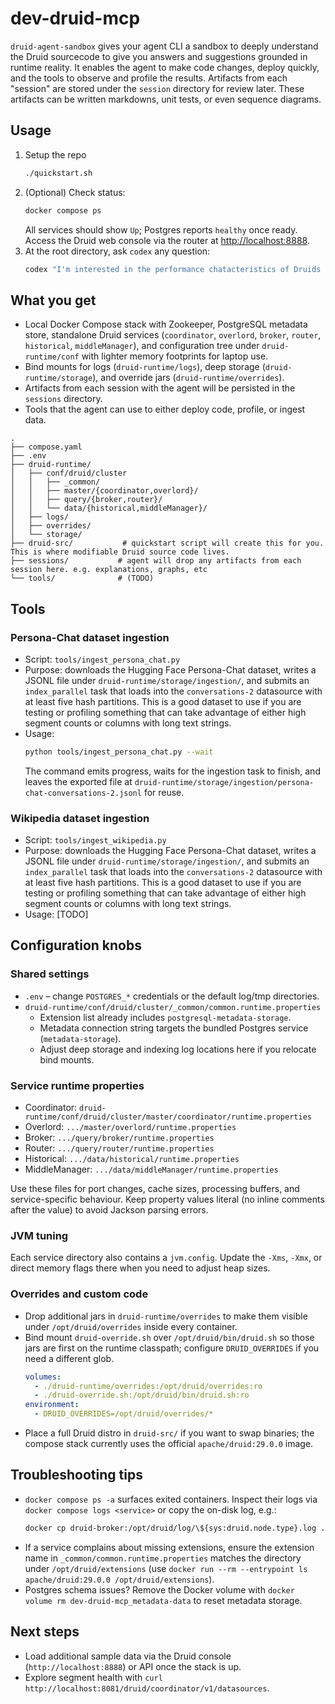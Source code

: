 # dev-druid-mcp

`druid-agent-sandbox` gives your agent CLI a sandbox to deeply understand the Druid sourcecode to give you answers and suggestions grounded in runtime reality. It enables the agent to make code changes, deploy quickly, and the tools to observe and profile the results. Artifacts from each "session" are stored under the `session` directory for review later. These artifacts can be written markdowns, unit tests, or even sequence diagrams.

## Usage
1. Setup the repo
   ```bash
   ./quickstart.sh
   ```
2. (Optional) Check status:
   ```bash
   docker compose ps
   ```
   All services should show `Up`; Postgres reports `healthy` once ready.
   Access the Druid web console via the router at <http://localhost:8888>.
3. At the root directory, ask `codex` any question:
   ```bash
   codex "I'm interested in the performance chatacteristics of Druids contains_string text search filter. Profile this and tell me what are the most likely areas of improvement. you can use the 'utterances' column in the 'conversations-2' datasource. Before you begin please remember to read AGENTS.md for common workflows and tips to get your job done"
   ```

## What you get
- Local Docker Compose stack with Zookeeper, PostgreSQL metadata store, standalone Druid services (`coordinator`, `overlord`, `broker`, `router`, `historical`, `middleManager`), and configuration tree under `druid-runtime/conf` with lighter memory footprints for laptop use.
- Bind mounts for logs (`druid-runtime/logs`), deep storage (`druid-runtime/storage`), and override jars (`druid-runtime/overrides`).
- Artifacts from each session with the agent will be persisted in the `sessions` directory.
- Tools that the agent can use to either deploy code, profile, or ingest data.
```
.
├── compose.yaml
├── .env
├── druid-runtime/
│   ├── conf/druid/cluster
│   │   ├── _common/
│   │   ├── master/{coordinator,overlord}/
│   │   ├── query/{broker,router}/
│   │   └── data/{historical,middleManager}/
│   ├── logs/
│   ├── overrides/
│   └── storage/
├── druid-src/           # quickstart script will create this for you. This is where modifiable Druid source code lives.
├── sessions/           # agent will drop any artifacts from each session here. e.g. explanations, graphs, etc
└── tools/              # (TODO)
```


## Tools

### Persona-Chat dataset ingestion
- Script: `tools/ingest_persona_chat.py`
- Purpose: downloads the Hugging Face Persona-Chat dataset, writes a JSONL file under `druid-runtime/storage/ingestion/`, and submits an `index_parallel` task that loads into the `conversations-2` datasource with at least five hash partitions. This is a good dataset to use if you are testing or profiling something that can take advantage of either high segment counts or columns with long text strings.
- Usage:
  ```bash
  python tools/ingest_persona_chat.py --wait
  ```
  The command emits progress, waits for the ingestion task to finish, and leaves the exported file at `druid-runtime/storage/ingestion/persona-chat-conversations-2.jsonl` for reuse.

### Wikipedia dataset ingestion
- Script: `tools/ingest_wikipedia.py`
- Purpose: downloads the Hugging Face Persona-Chat dataset, writes a JSONL file under `druid-runtime/storage/ingestion/`, and submits an `index_parallel` task that loads into the `conversations-2` datasource with at least five hash partitions. This is a good dataset to use if you are testing or profiling something that can take advantage of either high segment counts or columns with long text strings.
- Usage: [TODO]

## Configuration knobs
### Shared settings
- `.env` – change `POSTGRES_*` credentials or the default log/tmp directories.
- `druid-runtime/conf/druid/cluster/_common/common.runtime.properties`
  - Extension list already includes `postgresql-metadata-storage`.
  - Metadata connection string targets the bundled Postgres service (`metadata-storage`).
  - Adjust deep storage and indexing log locations here if you relocate bind mounts.

### Service runtime properties
- Coordinator: `druid-runtime/conf/druid/cluster/master/coordinator/runtime.properties`
- Overlord: `.../master/overlord/runtime.properties`
- Broker: `.../query/broker/runtime.properties`
- Router: `.../query/router/runtime.properties`
- Historical: `.../data/historical/runtime.properties`
- MiddleManager: `.../data/middleManager/runtime.properties`

Use these files for port changes, cache sizes, processing buffers, and service-specific behaviour. Keep property values literal (no inline comments after the value) to avoid Jackson parsing errors.

### JVM tuning
Each service directory also contains a `jvm.config`. Update the `-Xms`, `-Xmx`, or direct memory flags there when you need to adjust heap sizes.

### Overrides and custom code
- Drop additional jars in `druid-runtime/overrides` to make them visible under `/opt/druid/overrides` inside every container.
- Bind mount `druid-override.sh` over `/opt/druid/bin/druid.sh` so those jars are first on the runtime classpath; configure `DRUID_OVERRIDES` if you need a different glob.
  ```yaml
  volumes:
    - ./druid-runtime/overrides:/opt/druid/overrides:ro
    - ./druid-override.sh:/opt/druid/bin/druid.sh:ro
  environment:
    - DRUID_OVERRIDES=/opt/druid/overrides/*
  ```
- Place a full Druid distro in `druid-src/` if you want to swap binaries; the compose stack currently uses the official `apache/druid:29.0.0` image.

## Troubleshooting tips
- `docker compose ps -a` surfaces exited containers. Inspect their logs via `docker compose logs <service>` or copy the on-disk log, e.g.:
  ```bash
  docker cp druid-broker:/opt/druid/log/\${sys:druid.node.type}.log ./broker.log
  ```
- If a service complains about missing extensions, ensure the extension name in `_common/common.runtime.properties` matches the directory under `/opt/druid/extensions` (use `docker run --rm --entrypoint ls apache/druid:29.0.0 /opt/druid/extensions`).
- Postgres schema issues? Remove the Docker volume with `docker volume rm dev-druid-mcp_metadata-data` to reset metadata storage.


## Next steps
- Load additional sample data via the Druid console (`http://localhost:8888`) or API once the stack is up.
- Explore segment health with `curl http://localhost:8081/druid/coordinator/v1/datasources`.
